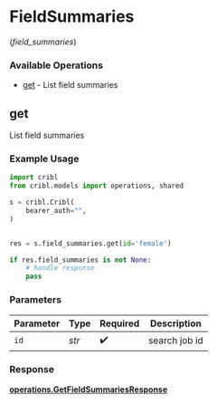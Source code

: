 # FieldSummaries
(*field_summaries*)

### Available Operations

* [get](#get) - List field summaries

## get

List field summaries

### Example Usage

```python
import cribl
from cribl.models import operations, shared

s = cribl.Cribl(
    bearer_auth="",
)


res = s.field_summaries.get(id='female')

if res.field_summaries is not None:
    # handle response
    pass
```

### Parameters

| Parameter          | Type               | Required           | Description        |
| ------------------ | ------------------ | ------------------ | ------------------ |
| `id`               | *str*              | :heavy_check_mark: | search job id      |


### Response

**[operations.GetFieldSummariesResponse](../../models/operations/getfieldsummariesresponse.md)**

